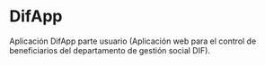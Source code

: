# DifApp
Aplicación DifApp parte usuario (Aplicación web para el control de beneficiarios del departamento de gestión social DIF).
